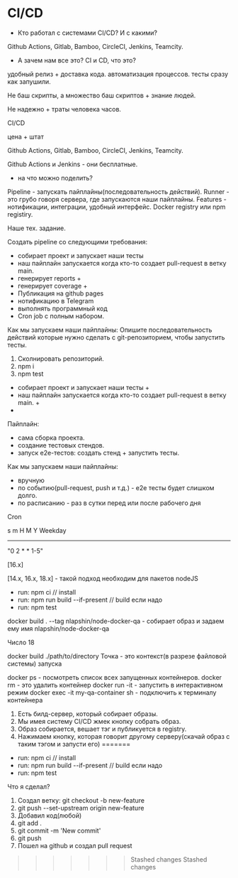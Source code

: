 # CI/CD

- Кто работал с системами CI/CD? И с какими?

Github Actions, Gitlab, Bamboo, CircleCI, Jenkins, Teamcity.

- А зачем нам все это? CI и CD, что это?

удобный релиз + доставка кода.
автоматизация процессов.
тесты сразу как запушили.

Не баш скрипты, а множество баш скриптов + знание людей.

Не надежно + траты человека часов.

CI/CD

цена + штат

Github Actions, Gitlab, Bamboo, CircleCI, Jenkins, Teamcity.

Github Actions и Jenkins - они бесплатные.

- на что можно поделить?

Pipeline - запускать пайплайны(последовательность действий).
Runner - это грубо говоря сервера, где запускаются наши пайплайны.
Features - нотификации, интеграции, удобный интерфейс. Docker registry или npm registiry.

Наше тех. задание.

Создать pipeline со следующими требования:

- собирает проект и запускает наши тесты
- наш пайплайн запускается когда кто-то создает pull-request в ветку main.
- генерирует reports +
- генерирует coverage +
- Публикация на github pages
- нотификацию в Telegram
- выполнять программный код
- Cron job с полным набором.

Как мы запускаем наши пайплайны:
Опишите последовательность действий которые нужно сделать с git-репозиторием, чтобы запустить тесты.

1. Сколнировать репозиторий.
2. npm i
3. npm test
- собирает проект и запускает наши тесты +
- наш пайплайн запускается когда кто-то создает pull-request в ветку main. +
- 
Пайплайн:
- сама сборка проекта.
- создание тестовых стендов.
- запуск e2e-тестов: создать стенд + запустить тесты.

Как мы запускаем наши пайплайны:

- вручную
- по событию(pull-request, push и т.д.) - e2e тесты будет слишком долго.
- по расписанию - раз в сутки перед или после рабочего дня


Сron

s m H M Y Weekday
* * * * * *

"0 2 * * 1-5"

[16.x]

[14.x, 16.x, 18.x] - такой подход необходим для пакетов nodeJS

- run: npm ci // install
- run: npm run build --if-present // build если надо
- run: npm test

docker build . --tag nlapshin/node-docker-qa - собирает образ и задаем ему имя nlapshin/node-docker-qa

Число 18

docker build ./path/to/directory Точка - это контекст(в разрезе файловой системы) запуска

docker ps - посмотреть список всех запущенных контейнеров.
docker rm <name> - это удалить контейнер
docker run -it - запустить в интерактивном режим
docker exec -it my-qa-container sh - подключить к терминалу контейнера

1. Есть билд-сервер, который собирает образы.
2. Мы имея систему CI/CD жмек кнопку собрать образ.
3. Образ собирается, вешает тэг и публикуется в registry.
4. Нажимаем кнопку, которая говорит другому серверу(скачай образ с таким тэгом и запусти его)
=======
- run: npm ci // install
- run: npm run build --if-present // build если надо
- run: npm test


Что я сделал?
1. Создал ветку: git checkout -b new-feature
2. git push --set-upstream origin new-feature 
3. Добавил код(любой)
4. git add .
5. git commit -m 'New commit'
6. git push
7. Пошел на github и создал pull request
>>>>>>> Stashed changes
>>>>>>> Stashed changes
